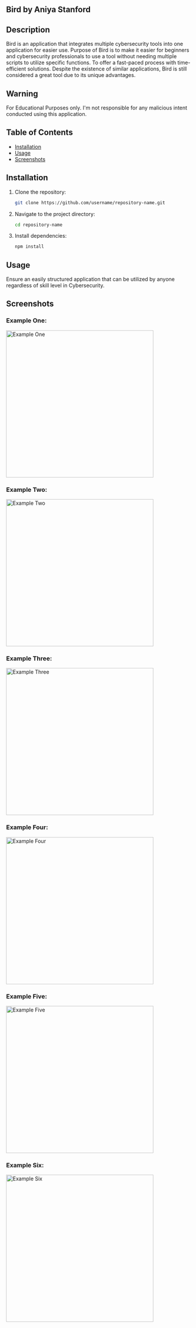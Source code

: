 ## Bird by Aniya Stanford

## Description
Bird is an application that integrates multiple cybersecurity tools into one application for easier use. Purpose of Bird is to make it easier for beginners and cybersecurity professionals to use a tool without needing multiple scripts to utilize specific functions. To offer a fast-paced process with time-efficient solutions. Despite the existence of similar applications, Bird is still considered a great tool due to its unique advantages.

## Warning
For Educational Purposes only. I'm not responsible for any malicious intent conducted using this application.

## Table of Contents
- [Installation](#installation)
- [Usage](#usage)
- [Screenshots](#screenshots)

## Installation
1. Clone the repository:
   ```bash
   git clone https://github.com/username/repository-name.git
2. Navigate to the project directory:
    ```bash
   cd repository-name
4. Install dependencies:
    ```bash
   npm install

## Usage
Ensure an easily structured application that can be utilized by anyone regardless of skill level in Cybersecurity.



## Screenshots
### Example One:
<img src="images/NetworkSniffer.png" alt="Example One" width="400">

### Example Two:
<img src="images/PortScanner.png" alt="Example Two" width="400">

### Example Three:
<img src="images/PasswordCracker.png" alt="Example Three" width="400">

### Example Four:
<img src="images/Keylogger.png" alt="Example Four" width="400">

### Example Five:
<img src="images/DeployKeylogger.png" alt="Example Five" width="400">

### Example Six:
<img src="images/QUIT.png" alt="Example Six" width="400">

